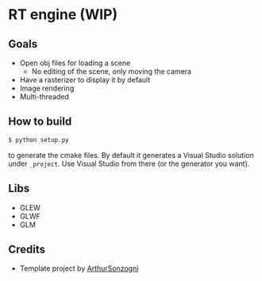 # RT engine (WIP)
## Goals
* Open obj files for loading a scene
  * No editing of the scene, only moving the camera
* Have a rasterizer to display it by default
* Image rendering
* Multi-threaded

## How to build
```bash
$ python setup.py
```
to generate the cmake files. By default it generates a Visual Studio solution under `_project`.
Use Visual Studio from there (or the generator you want).

## Libs
* GLEW
* GLWF
* GLM
## Credits
* Template project by [ArthurSonzogni](https://github.com/ArthurSonzogni)